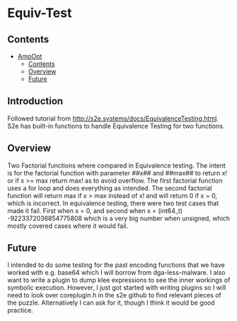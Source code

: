 # Equiv-Test<a name="ampopt"></a>

## Contents<a name="contents"></a>

<!-- mdformat-toc start --slug=github --maxlevel=6 --minlevel=1 -->

- [AmpOpt](#ampopt)
  - [Contents](#contents)
  - [Overview](#overview)
  - [Future](#future)

<!-- mdformat-toc end -->

## Introduction<a name="introduction"></a>

Followed tutorial from http://s2e.systems/docs/EquivalenceTesting.html. S2e has built-in functions to handle Equivalence Testing for two functions.

## Overview<a name="overview"></a>

Two Factorial functions where compared in Equivalence testing. The intent is for the factorial function with parameter ##x## and ##max## to return x! or if x >= max return max! as to avoid overflow. The first factorial function uses a for loop and does everything as intended. The second factorial function will return max if x > max instead of x! and will return 0 if x = 0, which is incorrect. In equivalence testing, there were two test cases that made it fail. First when x = 0, and second when x = (int64_t) -9223372036854775808 which is a very big number when unsigned, which mostly covered cases where it would fail.

## Future<a name="future"></a>

I intended to do some testing for the past encoding functions that we have worked with e.g. base64 which I will borrow from dga-less-malware. I also want to write a plugin to dump klee expressions to see the inner workings of symbolic execution. However, I just got started with writing plugins so I will need to look over coreplugin.h in the s2e github to find relevant pieces of the puzzle. Alternatively I can ask for it, though I think it would be good practice. 
